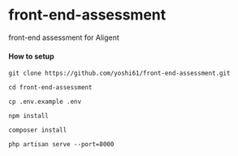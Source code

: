 # front-end-assessment
front-end assessment for Aligent

#### How to setup
``git clone https://github.com/yoshi61/front-end-assessment.git``

``cd front-end-assessment``

``cp .env.example .env``

``npm install``

``composer install``

``php artisan serve --port=8000``